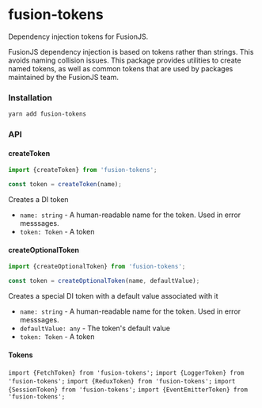 # fusion-tokens

Dependency injection tokens for FusionJS.

FusionJS dependency injection is based on tokens rather than strings. This avoids naming collision issues.
This package provides utilities to create named tokens, as well as common tokens that are used by packages maintained by the FusionJS team.

### Installation

```sh
yarn add fusion-tokens
```

### API

#### createToken

```js
import {createToken} from 'fusion-tokens';

const token = createToken(name);
```

Creates a DI token

* `name: string` - A human-readable name for the token. Used in error messsages.
* `token: Token` - A token

#### createOptionalToken

```js
import {createOptionalToken} from 'fusion-tokens';

const token = createOptionalToken(name, defaultValue);
```

Creates a special DI token with a default value associated with it

* `name: string` - A human-readable name for the token. Used in error messsages.
* `defaultValue: any` - The token's default value
* `token: Token` - A token

#### Tokens

`import {FetchToken} from 'fusion-tokens';`
`import {LoggerToken} from 'fusion-tokens';`
`import {ReduxToken} from 'fusion-tokens';`
`import {SessionToken} from 'fusion-tokens';`
`import {EventEmitterToken} from 'fusion-tokens';`
